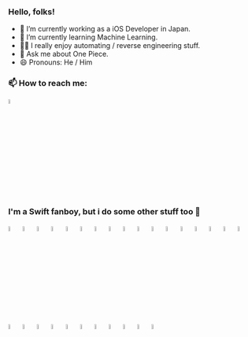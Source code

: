 ### Hello, folks!

- 🔭 I’m currently working as a iOS Developer in Japan.
- 🌱 I’m currently learning Machine Learning.
- 👨‍💻 I really enjoy automating / reverse engineering stuff.
- 💬 Ask me about One Piece.
- 😄 Pronouns: He / Him


### 📫 How to reach me:
<a href="mailto:i6oz@icloud.com"> 
<img src="https://img.icons8.com/fluent/48/000000/gmail.png" width="5%"/>
</a>

### I'm a Swift fanboy, but i do some other stuff too 🔨

<div id="icon-wrapper">
<img src="https://cdn.jsdelivr.net/gh/devicons/devicon/icons/swift/swift-original.svg" width="5%" />
<img src="https://cdn.jsdelivr.net/gh/devicons/devicon/icons/bash/bash-original.svg" width="5%" />
<img src="https://cdn.jsdelivr.net/gh/devicons/devicon/icons/nginx/nginx-original.svg" width="5%" />
<img src="https://cdn.jsdelivr.net/gh/devicons/devicon/icons/python/python-original.svg" width="5%" />
<img src="https://cdn.jsdelivr.net/gh/devicons/devicon/icons/bootstrap/bootstrap-original.svg" width="5%" />      
<img src="https://cdn.jsdelivr.net/gh/devicons/devicon/icons/css3/css3-original.svg" width="5%" />
<img src="https://cdn.jsdelivr.net/gh/devicons/devicon/icons/django/django-plain.svg" width="5%" />
<img src="https://cdn.jsdelivr.net/gh/devicons/devicon/icons/docker/docker-original.svg" width="5%" />
<img src="https://cdn.jsdelivr.net/gh/devicons/devicon/icons/digitalocean/digitalocean-original.svg" width="5%" />
<img src="https://cdn.jsdelivr.net/gh/devicons/devicon/icons/discordjs/discordjs-original.svg" width="5%" />
<img src="https://cdn.jsdelivr.net/gh/devicons/devicon/icons/electron/electron-original.svg" width="5%" />
<img src="https://cdn.jsdelivr.net/gh/devicons/devicon/icons/express/express-original.svg" width="5%" />
<img src="https://cdn.jsdelivr.net/gh/devicons/devicon/icons/firebase/firebase-plain.svg" width="5%" />
<img src="https://cdn.jsdelivr.net/gh/devicons/devicon/icons/git/git-original.svg" width="5%" />
<img src="https://cdn.jsdelivr.net/gh/devicons/devicon/icons/graphql/graphql-plain.svg" width="5%" />
<img src="https://cdn.jsdelivr.net/gh/devicons/devicon/icons/grunt/grunt-original.svg" width="5%" />
<img src="https://cdn.jsdelivr.net/gh/devicons/devicon/icons/html5/html5-original.svg" width="5%" />
<img src="https://cdn.jsdelivr.net/gh/devicons/devicon/icons/javascript/javascript-original.svg" width="5%" />
<img src="https://cdn.jsdelivr.net/gh/devicons/devicon/icons/jquery/jquery-original-wordmark.svg" width="5%" />
<img src="https://cdn.jsdelivr.net/gh/devicons/devicon/icons/less/less-plain-wordmark.svg" width="5%" />
<img src="https://cdn.jsdelivr.net/gh/devicons/devicon/icons/linux/linux-original.svg" width="5%" />
<img src="https://cdn.jsdelivr.net/gh/devicons/devicon/icons/mongodb/mongodb-original.svg" width="5%" />
<img src="https://cdn.jsdelivr.net/gh/devicons/devicon/icons/mysql/mysql-original.svg" width="5%" />
<img src="https://cdn.jsdelivr.net/gh/devicons/devicon/icons/nodejs/nodejs-original.svg" width="5%" />
<img src="https://cdn.jsdelivr.net/gh/devicons/devicon/icons/postgresql/postgresql-original.svg" width="5%" />
<img src="https://cdn.jsdelivr.net/gh/devicons/devicon/icons/ubuntu/ubuntu-plain.svg" width="5%" />
<img src="https://cdn.jsdelivr.net/gh/devicons/devicon/icons/typescript/typescript-original.svg" width="5%" />
<img src="https://cdn.jsdelivr.net/gh/devicons/devicon/icons/tensorflow/tensorflow-original.svg" width="5%" />
</div>


